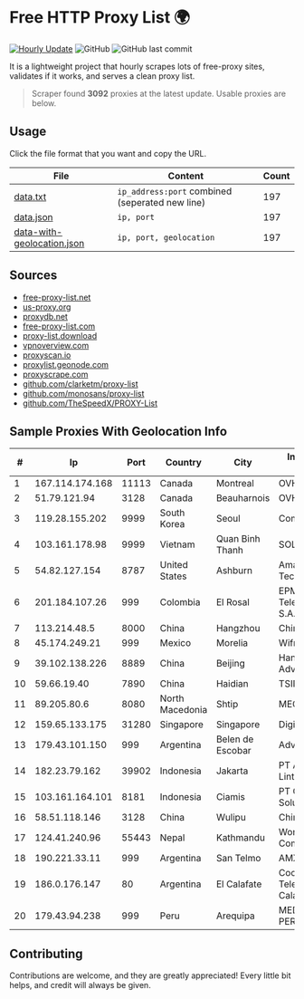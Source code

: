 
# Free HTTP Proxy List 🌍

[![Hourly Update](https://github.com/mertguvencli/http-proxy-list/actions/workflows/main.yml/badge.svg?branch=main)](https://github.com/mertguvencli/http-proxy-list/actions/workflows/main.yml)
![GitHub](https://img.shields.io/github/license/mertguvencli/http-proxy-list)
![GitHub last commit](https://img.shields.io/github/last-commit/mertguvencli/http-proxy-list)

It is a lightweight project that hourly scrapes lots of free-proxy sites, validates if it works, and serves a clean proxy list.


> Scraper found **3092** proxies at the latest update. Usable proxies are below.

## Usage

Click the file format that you want and copy the URL.


|File|Content|Count|
|----|-------|-----|
|[data.txt](https://raw.githubusercontent.com/mertguvencli/http-proxy-list/main/proxy-list/data.txt)|`ip_address:port` combined (seperated new line)|197|
|[data.json](https://raw.githubusercontent.com/mertguvencli/http-proxy-list/main/proxy-list/data.json)|`ip, port`|197|
|[data-with-geolocation.json](https://raw.githubusercontent.com/mertguvencli/http-proxy-list/main/proxy-list/data-with-geolocation.json)|`ip, port, geolocation`|197|

## Sources

* [free-proxy-list.net](https://free-proxy-list.net)
* [us-proxy.org](https://www.us-proxy.org)
* [proxydb.net](http://proxydb.net)
* [free-proxy-list.com](https://free-proxy-list.com/?page=&port=&type%5B%5D=http&type%5B%5D=https&up_time=0&search=Search)
* [proxy-list.download](https://www.proxy-list.download/HTTP)
* [vpnoverview.com](https://vpnoverview.com/privacy/anonymous-browsing/free-proxy-servers)
* [proxyscan.io](https://www.proxyscan.io)
* [proxylist.geonode.com](https://proxylist.geonode.com/api/proxy-list?limit=300&page=1&sort_by=lastChecked&sort_type=desc&protocols=http,https)
* [proxyscrape.com](https://api.proxyscrape.com/v2/?request=displayproxies&protocol=http&timeout=10000&country=all&ssl=all&anonymity=all)
* [github.com/clarketm/proxy-list](https://raw.githubusercontent.com/clarketm/proxy-list/master/proxy-list-raw.txt)
* [github.com/monosans/proxy-list](https://raw.githubusercontent.com/monosans/proxy-list/main/proxies/http.txt)
* [github.com/TheSpeedX/PROXY-List](https://raw.githubusercontent.com/TheSpeedX/PROXY-List/master/http.txt)


## Sample Proxies With Geolocation Info

|#|Ip|Port|Country|City|Internet Service Provider|
|-|--|----|-------|----|-------------------------|
|1|167.114.174.168|11113|Canada|Montreal|OVH SAS|
|2|51.79.121.94|3128|Canada|Beauharnois|OVH SAS|
|3|119.28.155.202|9999|South Korea|Seoul|ComsenzNet|
|4|103.161.178.98|9999|Vietnam|Quan Binh Thanh|SOLARE|
|5|54.82.127.154|8787|United States|Ashburn|Amazon Technologies Inc.|
|6|201.184.107.26|999|Colombia|El Rosal|EPM Telecomunicaciones S.A. E.S.P.|
|7|113.214.48.5|8000|China|Hangzhou|Chinanet|
|8|45.174.249.21|999|Mexico|Morelia|Wifmax S.A de C.V.|
|9|39.102.138.226|8889|China|Beijing|Hangzhou Alibaba Advertising Co|
|10|59.66.19.40|7890|China|Haidian|TSINGHUA|
|11|89.205.80.6|8080|North Macedonia|Shtip|MEGANET|
|12|159.65.133.175|31280|Singapore|Singapore|DigitalOcean, LLC|
|13|179.43.101.150|999|Argentina|Belen de Escobar|Advantun SRL|
|14|182.23.79.162|39902|Indonesia|Jakarta|PT Aplikanusa Lintasarta|
|15|103.161.164.101|8181|Indonesia|Ciamis|PT Galuh Multidata Solution|
|16|58.51.118.146|3128|China|Wulipu|Chinanet|
|17|124.41.240.96|55443|Nepal|Kathmandu|WorldLink Communications|
|18|190.221.33.11|999|Argentina|San Telmo|AMX Argentina S.A.|
|19|186.0.176.147|80|Argentina|El Calafate|Cooperativa Telefonica de Calafate Ltda.|
|20|179.43.94.238|999|Peru|Arequipa|MEDIA COMMERCE PERÚ S.A.C|



## Contributing

Contributions are welcome, and they are greatly appreciated! Every
little bit helps, and credit will always be given.

